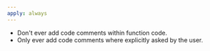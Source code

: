 ```yaml
---
apply: always
---
```


- Don't ever add code comments within function code.
- Only ever add code comments where explicitly asked by the user.